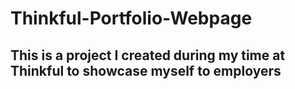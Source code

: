 # Thinkful-Portfolio-Webpage

## This is a project I created during my time at Thinkful to showcase myself to employers
